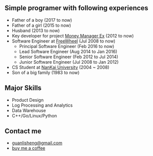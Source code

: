 
##  Simple programer with following experiences
* Father of a boy (2017 to now)
* Father of a girl (2015 to now)
* Husband (2013 to now)
* Key developer for project [Money Manager Ex](http://www.moneymanagerex.org/) (2012 to now)
* Software Engineer at [FreeWheel](https://www.linkedin.com/in/guanlisheng) (Jul 2008 to now)
  * Principal Software Engineer (Feb 2016 to now)
  * Lead Software Engineer (Aug 2014 to Jan 2016)
  * Senior Software Engineer (Feb 2012 to Jul 2014)
  * Junior Software Engineer (Jul 2008 to Jan 2012)
* CS Student at [NanKai University](http://www.nankai.edu.cn) (2004 ~ 2008)
* Son of a big family (1983 to now)  

## Major Skills
* Product Design
* Log Processing and Analytics
* Data Warehouse
* C++/Go/Linux/Python

## Contact me
* guanlisheng@gmail.com
* [buy me a coffee](https://cash.me/$guanlisheng/1)
